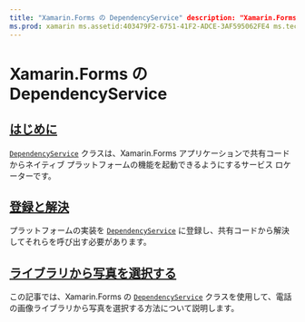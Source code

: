 ```yaml
---
title: "Xamarin.Forms の DependencyService" description: "Xamarin.Forms の DependencyService クラスは、Xamarin.Forms アプリケーションで共有コードからネイティブ プラットフォームの機能を起動できるようにするサービス ロケーターです。"
ms.prod: xamarin ms.assetid:403479F2-6751-41F2-ADCE-3AF595062FE4 ms.technology: xamarin-forms author: davidbritch ms.author: dabritch ms.date:06/05/2019 no-loc: [Xamarin.Forms, Xamarin.Essentials]
---
```


# <a name="xamarinforms-dependencyservice"></a>Xamarin.Forms の DependencyService

## <a name="introduction"></a>[はじめに](introduction.md)

[`DependencyService`](xref:Xamarin.Forms.DependencyService) クラスは、Xamarin.Forms アプリケーションで共有コードからネイティブ プラットフォームの機能を起動できるようにするサービス ロケーターです。

## <a name="registration-and-resolution"></a>[登録と解決](registration-and-resolution.md)

プラットフォームの実装を [`DependencyService`](xref:Xamarin.Forms.DependencyService) に登録し、共有コードから解決してそれらを呼び出す必要があります。

## <a name="picking-a-photo-from-the-library"></a>[ライブラリから写真を選択する](photo-picker.md)

この記事では、Xamarin.Forms の [`DependencyService`](xref:Xamarin.Forms.DependencyService) クラスを使用して、電話の画像ライブラリから写真を選択する方法について説明します。
